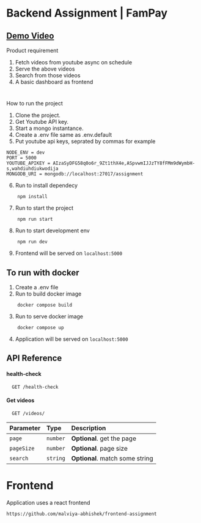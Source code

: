 # Backend Assignment | FamPay

## [Demo Video](https://drive.google.com/file/d/1wsJBaioltuC32UriyWAhcE4qworImtuR/view?usp=sharing)

Product requirement

1. Fetch videos from youtube async on schedule
2. Serve the above videos
3. Search from those videos
4. A basic dashboard as frontend

#

How to run the project

1. Clone the project.
2. Get Youtube API key.
3. Start a mongo instantance.
4. Create a .env file same as .env.default
5. Put youtube api keys, seprated by commas for example

```
NODE_ENV = dev
PORT = 5000
YOUTUBE_APIKEY = AIzaSyDFG58q0o6r_9Zt1thX4e,ASpvwmIJJzTY8fFMm9dWymbH-s,wahdiuhdiukwodija
MONGODB_URI = mongodb://localhost:27017/assignment
```

6. Run to install dependecy

```
    npm install
```

7. Run to start the project

```
    npm run start
```

8. Run to start development env

```
    npm run dev
```

9. Frontend will be served on `localhost:5000`

## To run with docker

1. Create a .env file
2. Run to build docker image

```
    docker compose build
```

3. Run to serve docker image

```
    docker compose up
```

4. Application will be served on `localhost:5000`

## API Reference

#### health-check

```http
  GET /health-check
```

#### Get videos

```http
  GET /videos/
```

| Parameter  | Type     | Description                     |
| :--------- | :------- | :------------------------------ |
| `page`     | `number` | **Optional**. get the page      |
| `pageSize` | `number` | **Optional**. page size         |
| `search`   | `string` | **Optional**. match some string |

# Frontend

Application uses a react frontend

```
https://github.com/malviya-abhishek/frontend-assignment
```
